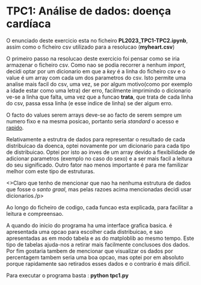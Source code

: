 <h1>TPC1: Análise de dados: doença cardíaca</h1>

<p> O enunciado deste exercicio esta no ficheiro <b>PL2023_TPC1-TPC2.ipynb</b>, assim como o ficheiro csv utilizado para a resolucao (<b>myheart.csv</b>)</p>

<p>O primeiro passo na resolucao deste exercicio foi pensar como se iria armazenar o ficheiro csv. Como nao se podia recorrer a nenhum <i>import</i>, decidi optar por um dicionario em que a <i>key</i> é a linha do ficheiro csv e o value é um array com cada um dos parametros do csv. Isto permite uma analise mais facil do csv, uma vez, se por algum motivo(como por exemplo a idade estar como uma letra) der erro, facilmente imprimindo o dicionario ve-se a linha que falta, uma vez que a funcao <b>trata</b>, que trata de cada linha do csv, passa essa linha (e esse indice de linha) se der algum erro.
</p>
<p>O facto do values serem arrays deve-se ao facto de serem sempre um numero fixo e na mesma posicao, portanto seria <i>standard</i> o acesso e <a href= "https://www.geeksforgeeks.org/why-does-accessing-an-array-element-take-o1-time/">rapido</a>.</p>

<p>Relativamente a estrutra de dados para representar o resultado de cada distribuicao da doenca, optei novamente por um dicionario para cada tipo de distribuicao. Optei por isto ao inves de um array devido a flexibilidade de adicionar parametros (exemplo no caso do sexo) e a ser mais facil a leitura do seu significado. Outro fator nao menos importante é para me familizar melhor com este tipo de estruturas.</p>

<>Claro que tenho de mencionar que nao ha nenhuma estrutura de dados que fosse o <i>santo graal</i>, mas pelas razoes acima mencionadas decidi usar dicionarios./p>

<p>Ao longo do ficheiro de codigo, cada funcao esta explicada, para facilitar a leitura e compreensao.</p>

<p>A quando do inicio do programa ha uma interface grafica basica. é apresentada uma opcao para escolher cada distribuicao, e sao apresentadas as em modo tabela e as do matploblib ao mesmo tempo. Este tipo de tabelas ajuda-nos a retirar mais facilmente conclusoes dos dados. Por fim gostaria tambem de mencionar que visualizar os dados por percentagem tambem seria uma boa opcao, mas optei por em absoluto porque rapidamente sao retirados esses dados e o contrario é mais dificil.</p>

<p>Para executar o programa basta : <b>python tpc1.py</b></p>
